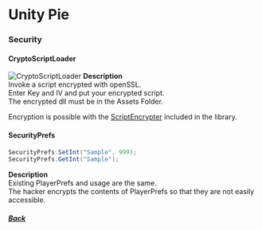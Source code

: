 # Unity Pie
### Security
#### CryptoScriptLoader
![CryptoScriptLoader](img/CryptoScriptLoader.png)
**Description**  
Invoke a script encrypted with openSSL.  
Enter Key and IV and put your encrypted script.  
The encrypted dll must be in the Assets Folder.  
  
Encryption is possible with the [ScriptEncrypter](Tools.html) included in the library.  
#### SecurityPrefs
``` cs
SecurityPrefs.SetInt("Sample", 999);
SecurityPrefs.GetInt("Sample");
```
**Description**  
Existing PlayerPrefs and usage are the same.  
The hacker encrypts the contents of PlayerPrefs so that they are not easily accessible.  
  
##### [Back](index.html)